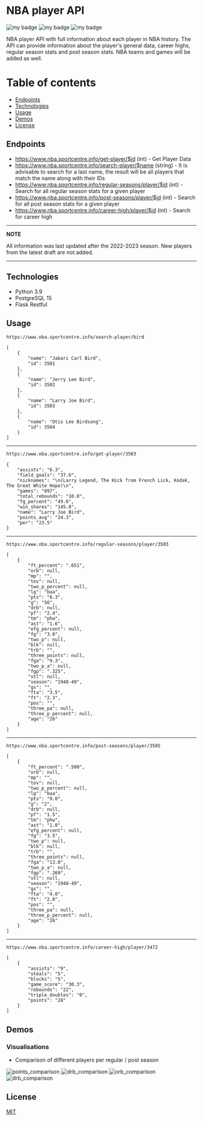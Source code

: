 # NBA player API
![my badge](https://badgen.net/badge/Flask/Restful/:color?icon=github)
![my badge](https://badgen.net/badge/Flask/API/:color?icon=github)
![my badge](https://badgen.net/badge/NBA/REST/red?icon=github)


NBA player API with full information about each player in NBA history.
The API can provide information about the player's general data, career highs,
regular season stats and post season stats. NBA teams and games will be added as well. 

# Table of contents
* [Endpoints](#Endpoints)
* [Technologies](#Technologies)
* [Usage](#Usage)
* [Demos](#Demos)
* [License](#License)

## Endpoints
 - https://www.nba.sportcentre.info/get-player/$id (int) - Get Player Data
 - https://www.nba.sportcentre.info/search-player/$name (string) - It is advisable to search for a last name, the result will be all players that match the name along with their IDs
 - https://www.nba.sportcentre.info/regular-seasons/player/$id (int) - Search for all regular season stats for a given player
 - https://www.nba.sportcentre.info/post-seasons/player/$id (int) - Search for all post season stats for a given player 
 - https://www.nba.sportcentre.info/career-high/player/$id (int) - Search for career high


---
**NOTE**

All information was last updated after the 2022-2023 season. New players from the latest draft are not added.

---

## Technologies
 - Python 3.9
 - PostgreSQL 15 
 - Flask Restful

## Usage

```https://www.nba.sportcentre.info/search-player/bird```

    [
        {
            "name": "Jabari Carl Bird",
            "id": 3501
        },
        {
            "name": "Jerry Lee Bird",
            "id": 3502
        },
        {
            "name": "Larry Joe Bird",
            "id": 3503
        },
        {
            "name": "Otis Lee Birdsong",
            "id": 3504
        }
    ]
---
```https://www.nba.sportcentre.info/get-player/3503```
  
    {
        "assists": "6.3",
        "field_goals": "37.6",
        "nicknames": "\n(Larry Legend, The Hick from French Lick, Kodak, The Great White Hope)\n",
        "games": "897",
        "total_rebounds": "10.0",
        "fg_percent": "49.6",
        "win_shares": "145.8",
        "name": "Larry Joe Bird",
        "points_avg": "24.3",
        "per": "23.5"
    }
---
```https://www.nba.sportcentre.info/regular-seasons/player/3503```

```
[
    {
        "ft_percent": ".651",
        "orb": null,
        "mp": "",
        "tov": null,
        "two_p_percent": null,
        "lg": "baa",
        "pts": "8.3",
        "g": "56",
        "drb": null,
        "pf": "2.4",
        "tm": "phw",
        "ast": "1.6",
        "efg_percent": null,
        "fg": "3.0",
        "two_p": null,
        "blk": null,
        "trb": "",
        "three_points": null,
        "fga": "9.3",
        "two_p_a": null,
        "fgp": ".325",
        "stl": null,
        "season": "1948-49",
        "gs": "",
        "fta": "3.5",
        "ft": "2.3",
        "pos": "",
        "three_pa": null,
        "three_p_percent": null,
        "age": "26"
    }
]
```
---
```https://www.nba.sportcentre.info/post-seasons/player/3505```

```
[
    {
        "ft_percent": ".500",
        "orb": null,
        "mp": "",
        "tov": null,
        "two_p_percent": null,
        "lg": "baa",
        "pts": "9.0",
        "g": "2",
        "drb": null,
        "pf": "1.5",
        "tm": "phw",
        "ast": "1.0",
        "efg_percent": null,
        "fg": "3.5",
        "two_p": null,
        "blk": null,
        "trb": "",
        "three_points": null,
        "fga": "13.0",
        "two_p_a": null,
        "fgp": ".269",
        "stl": null,
        "season": "1948-49",
        "gs": "",
        "fta": "4.0",
        "ft": "2.0",
        "pos": "",
        "three_pa": null,
        "three_p_percent": null,
        "age": "26"
    }
]
```
---
```https://www.nba.sportcentre.info/career-high/player/3472```

```
[
    {
        "assists": "9",
        "steals": "5",
        "blocks": "5",
        "game_score": "30.3",
        "rebounds": "22",
        "triple_doubles": "0",
        "points": "28"
    }
]
```

## Demos

### Visualisations
 - Comparison of different players per regular / post season

![points_comparison](visualisation_points.png)
![drb_comparison](visualization_drb.png)
![orb_comparison](visualization_orb.png)
![drb_comparison](visualization_ftp.png)


## License

[MIT](https://choosealicense.com/licenses/mit/)
